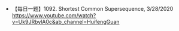 - 【每日一题】1092. Shortest Common Supersequence, 3/28/2020 https://www.youtube.com/watch?v=Uk9JRbylA0c&ab_channel=HuifengGuan